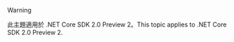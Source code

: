 > [!WARNING]
> <span data-ttu-id="c211b-101">此主題適用於 .NET Core SDK 2.0 Preview 2。</span><span class="sxs-lookup"><span data-stu-id="c211b-101">This topic applies to .NET Core SDK 2.0 Preview 2.</span></span>